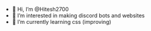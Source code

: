 - 👋 Hi, I’m @Hitesh2700
- 👀 I’m interested in making discord bots and websites
- 🌱 I’m currently learning css (improving)

<!---
Hitesh2700/Hitesh2700 is a ✨ special ✨ repository because its `README.md` (this file) appears on your GitHub profile.
You can click the Preview link to take a look at your changes.
--->
